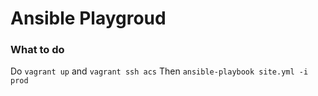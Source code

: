# Ansible Playgroud #

### What to do ###

Do `vagrant up` and `vagrant ssh acs`
Then `ansible-playbook site.yml -i prod`

